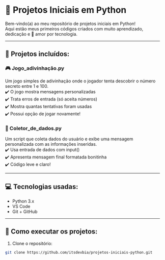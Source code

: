 # 🐍 Projetos Iniciais em Python

Bem-vindo(a) ao meu repositório de projetos iniciais em Python!  
Aqui estão meus primeiros códigos criados com muito aprendizado, dedicação e 💙 amor por tecnologia.

---

## 📁 Projetos incluídos:

### 🎮 Jogo_adivinhação.py
Um jogo simples de adivinhação onde o jogador tenta descobrir o número secreto entre 1 e 100.  
✔️ O jogo mostra mensagens personalizadas  
✔️ Trata erros de entrada (só aceita números)  
✔️ Mostra quantas tentativas foram usadas  
✔️ Possui opção de jogar novamente!

### 🧾 Coletor_de_dados.py
Um script que coleta dados do usuário e exibe uma mensagem personalizada com as informações inseridas.  
✔️ Usa entrada de dados com input()  
✔️ Apresenta mensagem final formatada bonitinha  
✔️ Código leve e claro!

---

## 💻 Tecnologias usadas:

- Python 3.x
- VS Code
- Git + GitHub

---

## 🚀 Como executar os projetos:

1. Clone o repositório:
```bash
git clone https://github.com/itsdevbia/projetos-iniciais-python.git
